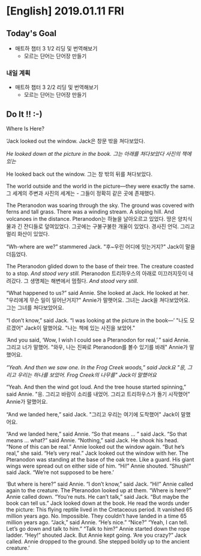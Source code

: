 # [English] 2019.01.11 FRI 

## Today's Goal

* 매트하 챕터 3 1/2 리딩 및 번역해보기
  * 모르는 단어는 단어장 만들기

### 내일 계획

* 매트하 챕터 3 2/2 리딩 및 번역해보기
  * 모르는 단어는 단어장 만들기

## Do It !! :-)

Where Is Here?

‘Jack looked out the window.
Jack은 창문 밖을 쳐다보았다.

*He looked down at the picture in the book.*
*그는 아래를 쳐다보았다 사진의 책에 있는*

He looked back out the window.
그는 창 밖의 뒤를 쳐다보았다.

The world outside and the world in the picture—they were exactly the same.
그 세계의 주변과 사진의 세계는 - 그들이 정확히 같은 곳에 존재했다.

The Pteranodon was soaring through the sky. The ground was covered with ferns and tall grass. There was a winding stream. A sloping hill. And volcanoes in the distance.
Pteranodon는 하늘을 날아오르고 있었다. 땅은 양치식물과 긴 잔디들로 덮여있었다. 그곳에는 구불구불한 개울이 있었다. 경사진 언덕. 그리고 멀리 화산이 있었다.

“Wh-where are we?” stammered Jack.
"후~우린 어디에 잇는거지?" Jack이 말을 더듬었다.

The Pteranodon glided down to the base of their tree. The creature coasted to a stop. *And stood very still.*
Pteranodon 트리하우스의 아래로 미끄러지듯이 내려갔다. 그 생명체는 해변에서 멈췄다. *And stood very still.*

“What happened to us?” said Annie. She looked at Jack. He looked at her.
"우리에게 무슨 일이 일어난거지?" Annie가 말햇어요. 그녀는 Jack을 쳐다보았어요. 그는 그녀를 쳐다보았어요.

“I don’t know,” said Jack. “I was looking at the picture in the book—’
"나도 모르겠어" Jack이 말했어요. "나는 책에 있는 사진을 보았어."

‘And you said, ‘Wow, I wish I could see a Pteranodon for real,’ ” said Annie.
그리고 너가 말했어. "와우, 나는 진짜로 Pteranodon를 볼수 있기를 바래" Annie가 말했어요.

*“Yeah. And then we saw one. In the Frog Creek woods,” said Jack요*
*"응, 그리고 우리는 하나를 보았어. Frog Creek의 나무를" Jack이 말했어요*

“Yeah. And then the wind got loud. And the tree house started spinning,” said Annie.
"응. 그리고 바람이 소리를 내었어. 그리고 트리하우스가 돌기 시작했어" Annie가 말했어요.

“And we landed here,” said Jack.
"그리고 우리는 여기에 도착했어" Jack이 말했어요.

“And we landed here,” said Annie.
“So that means … ” said Jack.
“So that means … what?” said Annie.
“Nothing,” said Jack. He shook his head. “None of this can be real.”
Annie looked out the window again. “But he’s real,” she said. “He’s very real.”
Jack looked out the window with her. The Pteranodon was standing at the base of the oak tree. Like a guard. His giant wings were spread out on either side of him.
“Hi!” Annie shouted.
“Shush!” said Jack. “We’re not supposed to be here.’

‘But where is here?” said Annie.
“I don’t know,” said Jack.
“Hi!” Annie called again to the creature.
The Pteranodon looked up at them.
“Where is here?” Annie called down.
“You’re nuts. He can’t talk,” said Jack. “But maybe the book can tell us.”
Jack looked down at the book. He read the words under the picture:
This flying reptile lived in the Cretaceous period. It vanished 65 million years ago.
No. Impossible. They couldn’t have landed in a time 65 million years ago.
“Jack,” said Annie. “He’s nice.”
“Nice?”
“Yeah, I can tell. Let’s go down and talk to him.”
“Talk to him?”
Annie started down the rope ladder.
“Hey!” shouted Jack.
But Annie kept going.
‘Are you crazy?” Jack called.
Annie dropped to the ground. She stepped boldly up to the ancient creature.’

